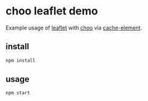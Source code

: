 # choo leaflet demo

Example usage of [leaflet](http://leafletjs.com) with
[choo](https://github.com/yoshuawuyts/choo) via
[cache-element](https://github.com/yoshuawuyts/cache-element).

## install
```bash
npm install
```

## usage
```bash
npm start
```

